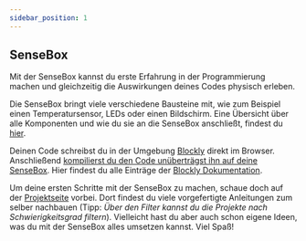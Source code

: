 ```yaml
---
sidebar_position: 1
---
```


## SenseBox

Mit der SenseBox kannst du erste Erfahrung in der Programmierung machen und gleichzeitig die Auswirkungen deines Codes physisch erleben.

Die SenseBox bringt viele verschiedene Bausteine mit, wie zum Beispiel einen Temperatursensor, LEDs oder einen Bildschirm. Eine Übersicht über alle Komponenten und wie du sie an die SenseBox anschließt, findest du [hier](https://sensebox.de/de/lernkarten).

Deinen Code schreibst du in der Umgebung [Blockly](https://blockly.sensebox.de/) direkt im Browser.
Anschließend [kompilierst du den Code unüberträgst ihn auf deine SenseBox](https://docs.sensebox.de/blockly/blockly-komp-kop/). Hier findest du alle Einträge der [Blockly Dokumentation](https://docs.sensebox.de/category/blockly/).

Um deine ersten Schritte mit der SenseBox zu machen, schaue doch auf der [Projektseite](https://sensebox.de/de/projects) vorbei. Dort findest du viele vorgefertigte Anleitungen zum selber nachbauen (Tipp: *Über den Filter kannst du die Projekte nach Schwierigkeitsgrad filtern*). Vielleicht hast du aber auch schon eigene Ideen, was du mit der SenseBox alles umsetzen kannst. Viel Spaß!